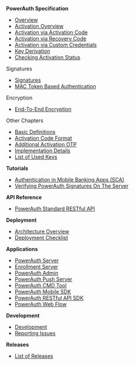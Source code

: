 **PowerAuth Specification**

- [Overview](./Readme.md)
- [Activation Overview](./Activation.md)
- [Activation via Activation Code](./Activation-via-Activation-Code.md)
- [Activation via Recovery Code](./Activation-via-Recovery-Code.md)
- [Activation via Custom Credentials](./Activation-via-Custom-Credentials.md)
- [Key Derivation](./Key-derivation.md)
- [Checking Activation Status](./Activation-Status.md)

Signatures
- [Signatures](./Computing-and-Validating-Signatures.md)
- [MAC Token Based Authentication](./MAC-Token-Based-Authentication.md)

Encryption
- [End-To-End Encryption](./End-To-End-Encryption.md)

Other Chapters
- [Basic Definitions](./Basic-definitions.md)
- [Activation Code Format](./Activation-Code.md)
- [Additional Activation OTP](./Additional-Activation-OTP.md)
- [Implementation Details](./Implementation-notes.md)
- [List of Used Keys](./List-of-used-keys.md)

**Tutorials**

- [Authentication in Mobile Banking Apps (SCA)](https://developers.wultra.com/products/mobile-security-suite/develop/tutorials/Authentication-in-Mobile-Apps)
- [Verifying PowerAuth Signatures On The Server](https://developers.wultra.com/products/mobile-security-suite/develop/tutorials/Manual-Signature-Verification)

**API Reference**

- [PowerAuth Standard RESTful API](./Standard-RESTful-API.md)

**Deployment**

- [Architecture Overview](./Architecture-Overview.md)
- [Deployment Checklist](./Deployment-Checklist.md)

**Applications**

- [PowerAuth Server](https://github.com/wultra/powerauth-server)
- [Enrollment Server](https://github.com/wultra/enrollment-server)
- [PowerAuth Admin](https://github.com/wultra/powerauth-admin)
- [PowerAuth Push Server](https://github.com/wultra/powerauth-push-server)
- [PowerAuth CMD Tool](https://github.com/wultra/powerauth-cmd-tool)
- [PowerAuth Mobile SDK](https://github.com/wultra/powerauth-mobile-sdk)
- [PowerAuth RESTful API SDK](https://github.com/wultra/powerauth-restful-integration)
- [PowerAuth Web Flow](https://github.com/wultra/powerauth-webflow)

**Development**

- [Development](./Development.md)
- [Reporting Issues](./Reporting-Issues.md)

**Releases**

- [List of Releases](./Releases.md)
